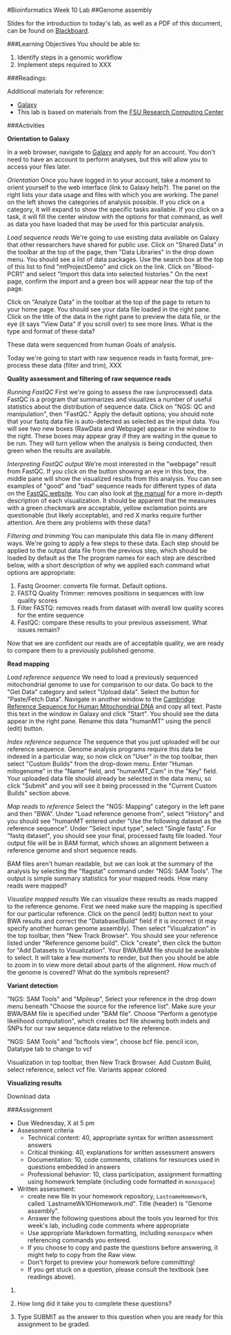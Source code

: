 #Bioinformatics Week 10 Lab
##Genome assembly

Slides for the introduction to today's lab, as well as a PDF of this document, can be found on [Blackboard](http://blackboard.uttyler.edu).

###Learning Objectives
You should be able to:

1. Identify steps in a genomic workflow
2. Implement steps required to XXX

###Readings:

Additional materials for reference:
* [Galaxy](https://usegalaxy.org)
* This lab is based on materials from the [FSU Research Computing Center](https://rcc.fsu.edu/software/galaxy)

###Activities

**Orientation to Galaxy**

In a web browser, navigate to [Galaxy](https://usegalaxy.org) and apply for an account. You don't need to have an account to perform analyses, but this will allow you to access your files later.

*Orientation* Once you have logged in to your account, take a moment to orient yourself to the web interface (link to Galaxy help?). The panel on the right lists your data usage and files with which you are working. The panel on the left shows the categories of analysis possible. If you click on a category, it will expand to show the specific tasks available. If you click on a task, it will fill the center window with the options for that command, as well as data you have loaded that may be used for this particular analysis.

*Load sequence reads* We're going to use existing data available on Galaxy that other researchers have shared for public use. Click on "Shared Data" in the toolbar at the top of the page, then "Data Libraries" in the drop down menu. You should see a list of data packages. Use the search box at the top of this list to find "mtProjectDemo" and click on the link. Click on "Blood-PCR1" and select "Import this data into selected histories." On the next page, confirm the import and a green box will appear near the top of the page. 

Click on "Analyze Data" in the toolbar at the top of the page to return to your home page. You should see your data file loaded in the right pane. Click on the title of the data in the right pane to preview the data file, or the eye (it says "View Data" if you scroll over) to see more lines. What is the type and format of these data?

These data were sequenced from human
Goals of analysis.  

Today we're going to start with raw sequence reads in fastq format, pre-process these data (filter and trim), XXX

**Quality assessment and filtering of raw sequence reads**

*Running FastQC* First we're going to assess the raw (unprocessed) data. FastQC is a program that summarizes and visualizes a number of useful statistics about the distribution of sequence data. Click on "NGS: QC and manipulation", then "FastQC." Apply the default options; you should note that your fastq data file is auto-detected as selected as the input data. You will see two new boxes (RawData and Webpage) appear in the window to the right. These boxes may appear gray if they are waiting in the queue to be run. They will turn yellow when the analysis is being conducted, then green when the results are available. 

*Interpreting FastQC output* We're most interested in the "webpage" result from FastQC. If you click on the button showing an eye in this box, the middle pane will show the visualized results from this analysis. You can see examples of "good" and "bad" sequence reads for different types of data on the [FastQC website](http://www.bioinformatics.babraham.ac.uk/projects/fastqc/). You can also look at [the manual](http://www.bioinformatics.babraham.ac.uk/projects/fastqc/Help/3%20Analysis%20Modules/) for a more in-depth description of each visualization. It should be apparent that the measures with a green checkmark are acceptable, yellow exclamation points are questionable (but likely acceptable), and red X marks require further attention. Are there any problems with these data?

*Filtering and trimming* You can manipulate this data file in many different ways. We're going to apply a few steps to these data. Each step should be applied to the output data file from the previous step, which should be loaded by default as the The program names for each step are described below, with a short description of why we applied each command what options are appropriate:

1. Fastq Groomer: converts file format. Default options.
2. FASTQ Quality Trimmer: removes positions in sequences with low quality scores
3. Filter FASTQ: removes reads from dataset with overall low quality scores for the entire sequence
4. FastQC: compare these results to your previous assessment. What issues remain?

Now that we are confident our reads are of acceptable quality, we are ready to compare them to a previously published genome. 

**Read mapping**

*Load reference sequence* We need to load a previously sequenced mitochondrial genome to use for comparison to our data. Go back to the "Get Data" category and select "Upload data". Select the button for "Paste/Fetch Data". Navigate in another window to the [Cambridge Reference Sequence for Human Mitochondrial DNA](http://www.ncbi.nlm.nih.gov/nuccore/NC_012920.1?report=fasta&log$=seqview&format=text) and copy all text. Paste this text in the window in Galaxy and click "Start". You should see the data appear in the right pane. Rename this data "humanMT" using the pencil (edit) button. 

*Index reference sequence* The sequence that you just uploaded will be our reference sequence. Genome analysis programs require this data be indexed in a particular way, so now click on "User" in the top toolbar, then select "Custom Builds" from the drop-down menu. Enter "Human mitogenome" in the "Name" field, and "humanMT_Cam" in the "Key" field. Your uploaded data file should already be selected in the data menu, so click "Submit" and you will see it being processed in the "Current Custom Builds" section above.

*Map reads to reference* Select the "NGS: Mapping" category in the left pane and then "BWA". Under "Load reference genome from", select "History" and you should see "humanMT entered under "Use the following dataset as the reference sequence". Under "Select input type", select "Single fastq". For "fastq dataset", you should see your final, processed fastq file loaded. Your output file will be in BAM format, which shows an alignment between a reference genome and short sequence reads. 

BAM files aren't human readable, but we can look at the summary of the analysis by selecting the "flagstat" command under "NGS: SAM Tools". The output is simple summary statistics for your mapped reads. How many reads were mapped?

*Visualize mapped results* We can visualize these results as reads mapped to the reference genome. First we need make sure the mapping is specified for our particular reference. Click on the pencil (edit) button next to your BWA results and correct the "Database/Build" field if it is incorrect (it may specify another human genome assembly). Then select "Visualization" in the top toolbar, then "New Track Browser". You should see your reference listed under "Reference genome build". Click "create", then click the button for "Add Datasets to Visualization". Your BWA/BAM file should be available to select. It will take a few moments to render, but then you should be able to zoom in to view more detail about parts of the alignment. How much of the genome is covered? What do the symbols represent?

**Variant detection**

"NGS: SAM Tools" and "Mpileup", Select your reference in the drop down menu beneath "Choose the source for the reference list". Make sure your BWA/BAM file is specified under "BAM file". Choose "Perform a genotype likelihood computation", which creates bcf file showing both indels and SNPs for our raw sequence data relative to the reference. 

"NGS: SAM Tools" and "bcftools view", choose bcf file. pencil icon, Datatype tab to change to vcf

Visualization in top toolbar, then New Track Browser. Add Custom Build, select reference, select vcf file. Variants appear colored

**Visualizing results**

Download data


###Assignment
* Due Wednesday, X at 5 pm
* Assessment criteria
	* Technical content: 40, appropriate syntax for written assessment answers
	* Critical thinking: 40, explanations for written assessment answers
	* Documentation: 10, code comments, citations for resources used in questions embedded in answers
	* Professional behavior: 10, class participation, assignment formatting using homework template (including code formatted in `monospace`)
* Written assessment: 
	* create new file in your homework repository, `LastnameHomework`, called `LastnameWk10Homework.md". Title (header) is "Genome assembly".
	* Answer the following questions about the tools you learned for this week's lab, including code comments where appropriate 				
	* Use appropriate Markdown formatting, including `monospace` when referencing commands you entered. 
	* If you choose to copy and paste the questions before answering, it might help to copy from the Raw view. 
	* Don't forget to preview your homework before committing! 
	* If you get stuck on a question, please consult the textbook (see readings above).
	
1. 

8. How long did it take you to complete these questions?
9. Type SUBMIT as the answer to this question when you are ready for this assignment to be graded.
